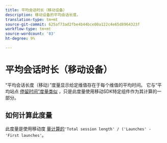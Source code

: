 ```yaml
---
title: 平均会话时长（移动设备）
description: 移动设备的平均会话长度。
translation-type: tm+mt
source-git-commit: 625af73ad2fbe4b44bce00a122c4e65d8964323f
workflow-type: tm+mt
source-wordcount: '83'
ht-degree: 9%

---
```



# 平均会话时长（移动设备）

“平均会话长度（移动）”度量显示给定维值存在于每个维值的平均时间。 它与“平均站点 [停留时间”度量类似](average-time-on-site.md) ，只是此度量使用移动SDK特定组件作为其计算的一部分。

## 如何计算此度量

此度量是使用移动度 [量计算的](https://docs.adobe.com/content/help/en/mobile-services/using/get-started-ug/mobile-metrics/metrics-reference.html)`'Total session length' / ('Launches' - 'First launches'`。
